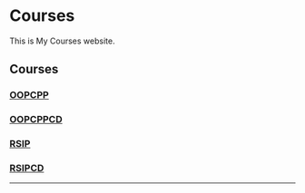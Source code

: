 # Courses
This is My Courses website.

## Courses
### [OOPCPP](OOPCPP/README.md)
### [OOPCPPCD](OOPCPPCD/README.md)
### [RSIP](RSIP/README.md)
### [RSIPCD](RSIP/RSIPCD.md)
---
